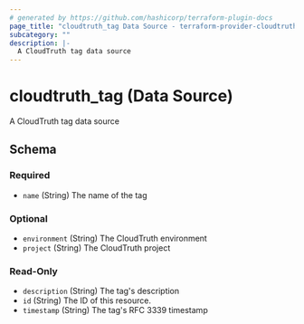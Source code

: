 ```yaml
---
# generated by https://github.com/hashicorp/terraform-plugin-docs
page_title: "cloudtruth_tag Data Source - terraform-provider-cloudtruth"
subcategory: ""
description: |-
  A CloudTruth tag data source
---
```


# cloudtruth_tag (Data Source)

A CloudTruth tag data source



<!-- schema generated by tfplugindocs -->
## Schema

### Required

- `name` (String) The name of the tag

### Optional

- `environment` (String) The CloudTruth environment
- `project` (String) The CloudTruth project

### Read-Only

- `description` (String) The tag's description
- `id` (String) The ID of this resource.
- `timestamp` (String) The tag's RFC 3339 timestamp


